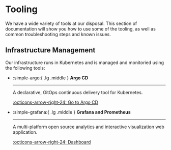 # Tooling

We have a wide variety of tools at our disposal. This section of documentation will show you how to use some of the tooling, as well as common troubleshooting steps and known issues.

## Infrastructure Management

Our infrastructure runs in Kubernetes and is managed and monitoried using the following tools:

<div class="grid cards" markdown>

-   :simple-argo:{ .lg .middle } **Argo CD**

    ***

    A declarative, GitOps continuous delivery tool for Kubernetes.

    [:octicons-arrow-right-24: Go to Argo CD](https://argocd.zid-internal.com)

-   :simple-grafana:{ .lg .middle } **Grafana and Prometheus**

    ***

    A multi-platform open source analytics and interactive visualization web application.

    [:octicons-arrow-right-24: Dashboard](https://metrics.zid-internal.com)

    </div>
